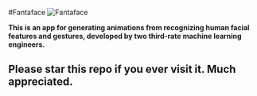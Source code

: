 #Fantaface
![Fantaface](https://user-images.githubusercontent.com/87317405/185065895-54a22b19-2e29-4779-b4ff-c4eb8e9a7057.jpg)

**This is an app for generating animations from recognizing human facial features and gestures, developed by two third-rate machine learning engineers.**

## Please star this repo if you ever visit it. Much appreciated.
